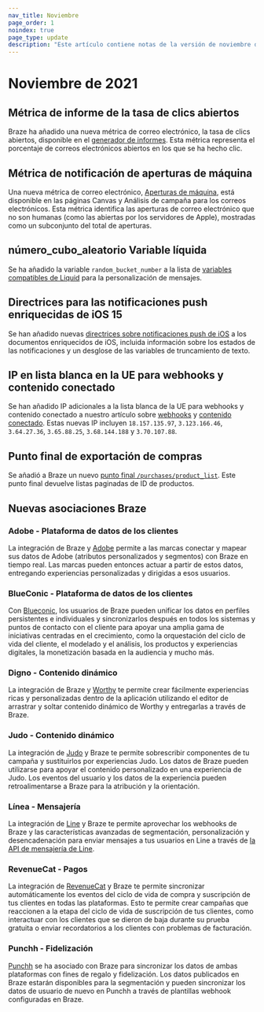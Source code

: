 ```yaml
---
nav_title: Noviembre
page_order: 1
noindex: true
page_type: update
description: "Este artículo contiene notas de la versión de noviembre de 2021."
---
```

# Noviembre de 2021

## Métrica de informe de la tasa de clics abiertos
Braze ha añadido una nueva métrica de correo electrónico, la tasa de clics abiertos, disponible en el [generador de informes]({{site.baseurl}}/user_guide/data_and_analytics/reporting/report_builder/). Esta métrica representa el porcentaje de correos electrónicos abiertos en los que se ha hecho clic.

## Métrica de notificación de aperturas de máquina

Una nueva métrica de correo electrónico, [Aperturas de máquina]({{site.baseurl}}/user_guide/message_building_by_channel/email/reporting_and_analytics/analytics_glossary/#machine-opens), está disponible en las páginas Canvas y Análisis de campaña para los correos electrónicos. Esta métrica identifica las aperturas de correo electrónico que no son humanas (como las abiertas por los servidores de Apple), mostradas como un subconjunto del total de aperturas.

## número_cubo_aleatorio Variable líquida
Se ha añadido la variable `random_bucket_number` a la lista de [variables compatibles de Liquid]({{site.baseurl}}/user_guide/personalization_and_dynamic_content/liquid/supported_personalization_tags/#supported-personalization-tags) para la personalización de mensajes. 

## Directrices para las notificaciones push enriquecidas de iOS 15
Se han añadido nuevas [directrices sobre notificaciones push de iOS]({{site.baseurl}}/user_guide/message_building_by_channel/push/ios/rich_notifications/) a los documentos enriquecidos de iOS, incluida información sobre los estados de las notificaciones y un desglose de las variables de truncamiento de texto.

## IP en lista blanca en la UE para webhooks y contenido conectado
Se han añadido IP adicionales a la lista blanca de la UE para webhooks y contenido conectado a nuestro artículo sobre [webhooks]({{site.baseurl}}/user_guide/message_building_by_channel/webhooks/creating_a_webhook/) y [contenido conectado]({{site.baseurl}}/user_guide/personalization_and_dynamic_content/connected_content/making_an_api_call/). Estas nuevas IP incluyen `18.157.135.97`, `3.123.166.46`, `3.64.27.36`, `3.65.88.25`, `3.68.144.188` y `3.70.107.88`.

## Punto final de exportación de compras
Se añadió a Braze un nuevo [punto final `/purchases/product_list`]({{site.baseurl}}/api/endpoints/export/purchases/get_list_product_id/). Este punto final devuelve listas paginadas de ID de productos.

## Nuevas asociaciones Braze

### Adobe - Plataforma de datos de los clientes
La integración de Braze y [Adobe]({{site.baseurl}}/partners/data_and_infrastructure_agility/customer_data_platform/adobe/#adobe) permite a las marcas conectar y mapear sus datos de Adobe (atributos personalizados y segmentos) con Braze en tiempo real. Las marcas pueden entonces actuar a partir de estos datos, entregando experiencias personalizadas y dirigidas a esos usuarios. 

### BlueConic - Plataforma de datos de los clientes
Con [Blueconic]({{site.baseurl}}/partners/data_and_infrastructure_agility/customer_data_platform/blueconic/#blueconic), los usuarios de Braze pueden unificar los datos en perfiles persistentes e individuales y sincronizarlos después en todos los sistemas y puntos de contacto con el cliente para apoyar una amplia gama de iniciativas centradas en el crecimiento, como la orquestación del ciclo de vida del cliente, el modelado y el análisis, los productos y experiencias digitales, la monetización basada en la audiencia y mucho más.

### Digno - Contenido dinámico
La integración de Braze y [Worthy]({{site.baseurl}}/partners/message_personalization/dynamic_content/worthy/#worthy) te permite crear fácilmente experiencias ricas y personalizadas dentro de la aplicación utilizando el editor de arrastrar y soltar contenido dinámico de Worthy y entregarlas a través de Braze.

### Judo - Contenido dinámico
La integración de [Judo]({{site.baseurl}}/partners/message_personalization/dynamic_content/judo/#judo) y Braze te permite sobrescribir componentes de tu campaña y sustituirlos por experiencias Judo. Los datos de Braze pueden utilizarse para apoyar el contenido personalizado en una experiencia de Judo. Los eventos del usuario y los datos de la experiencia pueden retroalimentarse a Braze para la atribución y la orientación.

### Línea - Mensajería
La integración de [Line]({{site.baseurl}}/partners/message_orchestration/additional_channels/messaging/line/#line) y Braze te permite aprovechar los webhooks de Braze y las características avanzadas de segmentación, personalización y desencadenación para enviar mensajes a tus usuarios en Line a través de [la API de mensajería de Line](https://developers.line.biz/en/docs/messaging-api/overview/).

### RevenueCat - Pagos
La integración de [RevenueCat]({{site.baseurl}}/partners/data_and_infrastructure_agility/payments/revenuecat/#revenuecat) y Braze te permite sincronizar automáticamente los eventos del ciclo de vida de compra y suscripción de tus clientes en todas las plataformas. Esto te permite crear campañas que reaccionen a la etapa del ciclo de vida de suscripción de tus clientes, como interactuar con los clientes que se dieron de baja durante su prueba gratuita o enviar recordatorios a los clientes con problemas de facturación.

### Punchh - Fidelización
[Punchh]({{site.baseurl}}/partners/message_orchestration/channel_extensions/loyalty/punchh/#punchh) se ha asociado con Braze para sincronizar los datos de ambas plataformas con fines de regalo y fidelización. Los datos publicados en Braze estarán disponibles para la segmentación y pueden sincronizar los datos de usuario de nuevo en Punchh a través de plantillas webhook configuradas en Braze.  